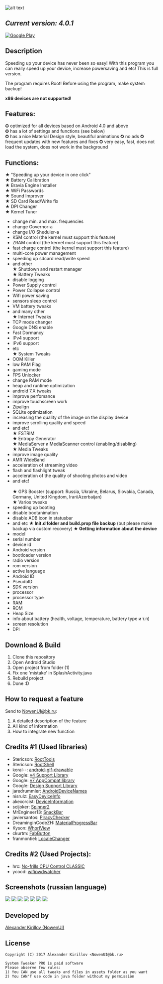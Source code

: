 ![alt text](http://savepic.ru/14997951.png)

## <i><b>Current version: 4.0.1</b></i>

[![Google Play](http://developer.android.com/images/brand/en_generic_rgb_wo_60.png)](https://play.google.com/store/apps/details?id=com.nowenui.systemtweaker)

## Description
Speeding up your device has never been so easy! With this program you can really speed up your device, increase powersaving and etc!
This is full version.

The program requires Root! Before using the program, make system backup!

<b>x86 devices are not supported!</b>

## Features:
✪ optimized for all devices based on Android 4.0 and above<br>
✪ has a lot of settings and functions (see below)<br>
✪ has a nice Material Design style, beautiful animations
✪ no ads
✪ frequent updates with new features and fixes
✪ very easy, fast, does not load the system, does not work in the background

## Functions:
★ "Speeding up your device in one click"<br>
★ Battery Calibration<br>
★ Bravia Engine Installer<br>
★ WiFi Passwords<br>
★ Sound Improver<br>
★ SD Card Read/Write fix<br>
★ DPI Changer<br>
★ Kernel Tuner<br>
  - change min. and max. frequencies<br>
  - change Governor-а<br>
  - change I/O Sheduler-а<br>
  - KSM control (the kernel must support this feature)<br>
  - ZRAM control (the kernel must support this feature)<br>
  - fast charge control (the kernel must support this feature)<br>
  - multi-core power management<br>
  - speeding up sdcard read/write speed<br>
  - and other<br>
★ Shutdown and restart manager<br>
★ Battery Tweaks<br>
  - disable logging<br>
  - Power Supply control<br>
  - Power Collapse control<br>
  - Wifi power saving<br>
  - sensors sleep control<br>
  - VM battery tweaks<br>
  - and many other<br>
★ Internet Tweaks<br>
  - TCP mode changer<br>
  - Google DNS enable<br>
  - Fast Dormancy<br>
  - IPv4 support<br>
  - IPv6 support<br>
  - etc<br>
★ System Tweaks<br>
  - OOM Killer<br>
  - low RAM Flag<br>
  - gaming mode<br>
  - FPS Unlocker<br>
  - change RAM mode <br>
  - heap and runtime optimization<br>
  - android 7.X tweaks<br>
  - improve perfomance<br>
  - improve touchscreen work<br>
  - Zipalign<br>
  - SQLite optimization<br>
  - increasing the quality of the image on the display device<br>
  - improve scrolling quality and speed<br>
  - and etc!<br>
★ FSTRIM<br>
★ Entropy Generator<br>
★ MediaServer и MediaScanner control (enabling/disabling) <br>
★ Media Tweaks<br>
  - improve image quality<br>
  - AMR WideBand<br>
  - acceleration of streaming video<br>
  - flash and flashlight tweak<br>
  - acceleration of the quality of shooting photos and video<br>
  - and etc!<br><br>
★ GPS Booster (support: Russia, Ukraine, Belarus, Slovakia, Canada, Germany, United Kingdom, Iran\Azerbaijan)<br>
★ Varios tweaks
  - speeding up booting
  - disable bootanimation
  - disable ADB icon in statusbar
  - and etc
<b> ★  Init.d folder and build.prop file backup</b> (but please make backup via custom recovery)
<b> ★ Getting information about the device</b>
  - model
  - serial number
  - device id
  - Android version
  - bootloader version
  - radio version
  - rom version
  - active language
  - Android ID
  - PseudoID
  - SDK version
  - processor
  - processor type
  - RAM
  - ROM
  - Heap Size
  - info about battery (health, voltage, temperature, battery type и т.п)
  - screen resolution
  - DPI


## Download & Build

1. Clone this repository
2. Open Android Studio
3. Open project from folder (1)
4. Fix one 'mistake' in SplashActivity.java
5. Rebuild project
6. Done :D

## How to request a feature
Send to NowenUI@bk.ru:
1. A detailed description of the feature
2. All kind of information
3. How to integrate new function

## Credits #1 (Used libraries)

* Stericson: [RootTools](https://github.com/Stericson/RootTools)
* Stericson: [RootShell](https://github.com/Stericson/RootShell)
* koral--: [android-gif-drawable](https://github.com/koral--/android-gif-drawable)
* Google: [v4 Support Library](https://developer.android.com/topic/libraries/support-library/features.html#v4)
* Google: [v7 AppCompat library](https://developer.android.com/topic/libraries/support-library/features.html#v7)
* Google: [Design Support Library](https://developer.android.com/topic/libraries/support-library/features.html#design)
* jaredrummler: [AndroidDeviceNames](https://github.com/jaredrummler/AndroidDeviceNames)
* nisrulz: [EasyDeviceInfo](https://github.com/nisrulz/easydeviceinfo)
* akexorcist: [DeviceInformation](https://github.com/akexorcist/DeviceInformation)
* scijoker: [Spinner2](https://github.com/scijoker/spinner2)
* MrEngineer13: [SnackBar](https://github.com/MrEngineer13/SnackBar)
* javiersantos: [PiracyChecker](https://github.com/javiersantos/PiracyChecker)
* DreaminginCodeZH: [MaterialProgressBar](https://github.com/DreaminginCodeZH/MaterialProgressBar)
* Kyson: [WhorlView](https://github.com/Kyson/WhorlView)
* ckurtm: [FabButton](https://github.com/ckurtm/FabButton)
* franmontiel: [LocaleChanger](https://github.com/franmontiel/LocaleChanger)

## Credits #2 (Used Projects):
* hrc: [No-frills CPU Control CLASSIC](https://github.com/hrk/no-frills-cpu-classic)
* ycood: [wifipwdwatcher](https://github.com/ycood/wifipwdwatcher)

## Screenshots (russian language)
![](http://s013.radikal.ru/i323/1707/94/06f95f42745d.png) ![](http://s018.radikal.ru/i525/1707/98/3dcc78611095.png) ![](http://s018.radikal.ru/i521/1707/2b/7faa8318bda0.png) ![](http://s019.radikal.ru/i616/1707/48/d6493a5f6bd0.png) ![](http://s019.radikal.ru/i625/1707/fa/0757a0dd0fd4.png) ![](http://s019.radikal.ru/i605/1707/62/aa789c7df2d7.png) ![](http://s019.radikal.ru/i635/1707/01/e617c073415a.png)

## Developed by

[Alexander Kirillov (NowenUI)](https://vk.com/nowenuidev) 

## License

    Copyright (C) 2017 Alexander Kirillov <NowenUI@bk.ru>
    
    System Tweaker PRO is paid software
    Please observe few rules:
    1) You CAN use all tweaks and files in assets folder as you want
    2) You CAN'T use code in java folder without my permission

